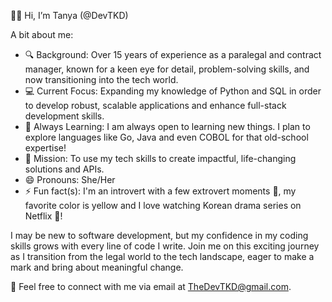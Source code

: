 👋🏾 Hi, I’m Tanya (@DevTKD)
  
A bit about me:
- 🔍 Background: Over 15 years of experience as a paralegal and contract manager, known for a keen eye for detail, problem-solving skills, and now transitioning into the tech world.
- 💻 Current Focus: Expanding my knowledge of Python and SQL in order to develop robust, scalable applications and enhance full-stack development skills.
- 🌱 Always Learning: I am always open to learning new things. I plan to explore languages like Go, Java and even COBOL for that old-school expertise!
- 🌟 Mission: To use my tech skills to create impactful, life-changing solutions and APIs.
- 😄 Pronouns: She/Her
- ⚡ Fun fact(s): I'm an introvert with a few extrovert moments 🤭, my favorite color is yellow and I love watching Korean drama series on Netflix 🤭!

I may be new to software development, but my confidence in my coding skills grows with every line of code I write. Join me on this exciting journey as I transition from the legal world to the tech landscape, eager to make a mark and bring about meaningful change.

📧 Feel free to connect with me via email at TheDevTKD@gmail.com.
<!---
DevTKD/DevTKD is a ✨ special ✨ repository because its `README.md` (this file) appears on your GitHub profile.
You can click the Preview link to take a look at your changes.
--->
